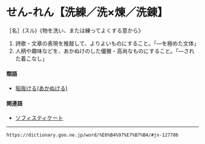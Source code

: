 # せん‐れん【洗練／洗×煉／洗錬】

［名］(スル)《物を洗い、または練ってよくする意から》
1.  詩歌・文章の表現を推敲して、よりよいものにすること。「―を極めた文体」
2.  人柄や趣味などを、あかぬけのした優雅・高尚なものにすること。「―された着こなし」
    

#### 類語

-   [垢抜ける(あかぬける)](https://dictionary.goo.ne.jp/word/%E5%9E%A2%E6%8A%9C%E3%81%91%E3%82%8B/#jn-2167)

#### 関連語

-   [ソフィスティケート](https://dictionary.goo.ne.jp/word/%E3%82%BD%E3%83%95%E3%82%A3%E3%82%B9%E3%83%86%E3%82%A3%E3%82%B1%E3%83%BC%E3%83%88/#jn-131287)

---
`https://dictionary.goo.ne.jp/word/%E6%B4%97%E7%B7%B4/#jn-127786`